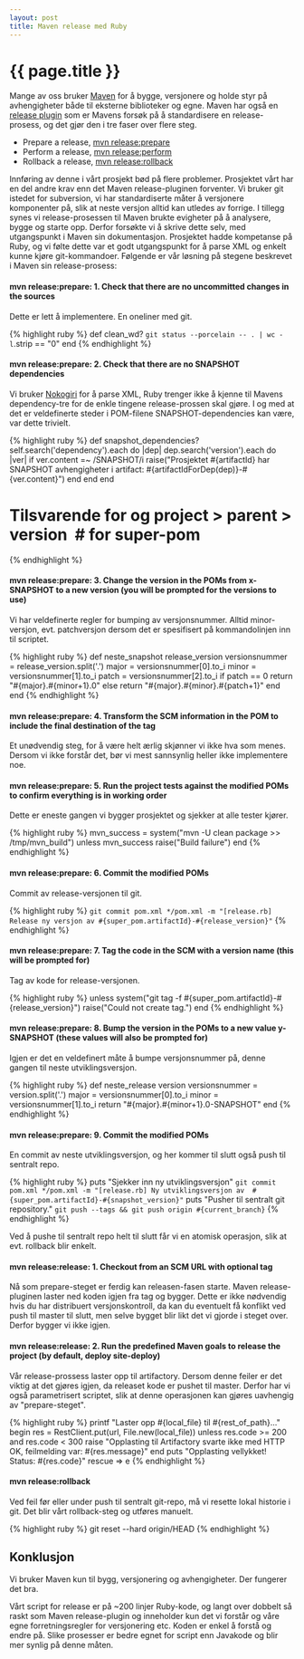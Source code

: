 ```yaml
---
layout: post
title: Maven release med Ruby
---
```


{{ page.title }}
================

Mange av oss bruker [Maven](http://maven.apache.org) for å bygge, versjonere og holde styr på avhengigheter både til eksterne biblioteker og egne. Maven har også en [release plugin](http://maven.apache.org/plugins/maven-release-plugin/) som er Mavens forsøk på å standardisere en release-prosess, og det gjør den i tre faser over flere steg. 

* Prepare a release, [mvn release:prepare](http://maven.apache.org/plugins/maven-release-plugin/examples/prepare-release.html)
* Perform a release, [mvn release:perform](http://maven.apache.org/plugins/maven-release-plugin/examples/perform-release.html)
* Rollback a release, [mvn release:rollback](http://maven.apache.org/plugins/maven-release-plugin/rollback-mojo.html)

Innføring av denne i vårt prosjekt bød på flere problemer. Prosjektet vårt har en del andre krav enn det Maven release-pluginen forventer. Vi bruker git istedet for subversion, vi har standardiserte måter å versjonere komponenter på, slik at neste versjon alltid kan utledes av forrige. I tillegg synes vi release-prosessen til Maven brukte evigheter på å analysere, bygge og starte opp. Derfor forsøkte vi å skrive dette selv, med utgangspunkt i Maven sin dokumentasjon. Prosjektet hadde kompetanse på Ruby, og vi følte dette var et godt utgangspunkt for å parse XML og enkelt kunne kjøre git-kommandoer. Følgende er vår løsning på stegene beskrevet i Maven sin release-prosess:

#### mvn release:prepare: 1. Check that there are no uncommitted changes in the sources
Dette er lett å implementere. En oneliner med git.

{% highlight ruby %}
def clean_wd?
  `git status --porcelain -- . | wc -l`.strip == "0"
end
{% endhighlight %}

#### mvn release:prepare: 2. Check that there are no SNAPSHOT dependencies
Vi bruker [Nokogiri](http://nokogiri.org) for å parse XML, Ruby trenger ikke å kjenne til Mavens dependency-tre for de enkle tingene release-prossen skal gjøre. I og med at det er veldefinerte steder i POM-filene SNAPSHOT-dependencies kan være, var dette trivielt.

{% highlight ruby %}
def snapshot_dependencies?
   self.search('dependency').each do |dep|
     dep.search('version').each do |ver|
        if ver.content =~ /SNAPSHOT/i
          raise("Prosjektet #{artifactId} har SNAPSHOT avhengigheter
              i artifact: #{artifactIdForDep(dep)}-#{ver.content}")
        end
      end
   end
   # Tilsvarende for <properties> og project > parent > version  # for super-pom
{% endhighlight %}

#### mvn release:prepare: 3. Change the version in the POMs from x-SNAPSHOT to a new version (you will be prompted for the versions to use)
Vi har veldefinerte regler for bumping av versjonsnummer. Alltid minor-versjon, evt. patchversjon dersom det er spesifisert på kommandolinjen inn til scriptet.

{% highlight ruby %}
def neste_snapshot release_version
  versionsnummer = release_version.split('.')
  major = versionsnummer[0].to_i
  minor = versionsnummer[1].to_i
  patch = versionsnummer[2].to_i
  if patch == 0
    return "#{major}.#{minor+1}.0"
  else
    return "#{major}.#{minor}.#{patch+1}"
  end
end
{% endhighlight %}

#### mvn release:prepare: 4. Transform the SCM information in the POM to include the final destination of the tag
Et unødvendig steg, for å være helt ærlig skjønner vi ikke hva som menes. Dersom vi ikke forstår det, bør vi mest sannsynlig heller ikke implementere noe.

#### mvn release:prepare: 5. Run the project tests against the modified POMs to confirm everything is in working order
Dette er eneste gangen vi bygger prosjektet og sjekker at alle tester kjører.

{% highlight ruby %}
mvn_success = system("mvn -U clean package >> /tmp/mvn_build")
unless mvn_success
	raise("Build failure")
end
{% endhighlight %}

#### mvn release:prepare: 6. Commit the modified POMs
Commit av release-versjonen til git.

{% highlight ruby %}
	`git commit pom.xml */pom.xml -m "[release.rb] Release ny versjon av
	                 #{super_pom.artifactId}-#{release_version}"`
{% endhighlight %}

#### mvn release:prepare: 7. Tag the code in the SCM with a version name (this will be prompted for)
Tag av kode for release-versjonen.

{% highlight ruby %}
unless system("git tag -f #{super_pom.artifactId}-#{release_version}")
    raise("Could not create tag.")
end
{% endhighlight %}

#### mvn release:prepare: 8. Bump the version in the POMs to a new value y-SNAPSHOT (these values will also be prompted for)
Igjen er det en veldefinert måte å bumpe versjonsnummer på, denne gangen til neste utviklingsversjon.

{% highlight ruby %}
def neste_release version
  versionsnummer = version.split('.')
  major = versionsnummer[0].to_i
  minor = versionsnummer[1].to_i
  return "#{major}.#{minor+1}.0-SNAPSHOT"
end
{% endhighlight %}

#### mvn release:prepare: 9. Commit the modified POMs
En commit av neste utviklingsversjon, og her kommer til slutt også push til sentralt repo. 

{% highlight ruby %}
puts "Sjekker inn ny utviklingsversjon"
  `git commit pom.xml */pom.xml -m "[release.rb] Ny utviklingsversjon av 
  		#{super_pom.artifactId}-#{snapshot_version}"`
puts "Pusher til sentralt git repository."
`git push --tags && git push origin #{current_branch}`
{% endhighlight %}

Ved å pushe til sentralt repo helt til slutt får vi en atomisk operasjon, slik at evt. rollback blir enkelt. 

#### mvn release:release: 1. Checkout from an SCM URL with optional tag
Nå som prepare-steget er ferdig kan releasen-fasen starte. Maven release-pluginen laster ned koden igjen fra tag og bygger. Dette er ikke nødvendig hvis du har distribuert versjonskontroll, da kan du eventuelt få konflikt ved push til master til slutt, men selve bygget blir likt det vi gjorde i steget over. Derfor bygger vi ikke igjen.

#### mvn release:release: 2. Run the predefined Maven goals to release the project (by default, deploy site-deploy)
Vår release-prossess laster opp til artifactory. Dersom denne feiler er det viktig at det gjøres igjen, da releaset kode er pushet til master. Derfor har vi også parametrisert scriptet, slik at denne operasjonen kan gjøres uavhengig av "prepare-steget".

{% highlight ruby %}
printf "Laster opp #{local_file} til #{rest_of_path}..."
begin
  res = RestClient.put(url, File.new(local_file))
  unless res.code >= 200 and res.code < 300
    raise "Opplasting til Artifactory svarte ikke med HTTP OK, 
    	feilmelding var: #{res.message}"
  end
  puts "Opplasting vellykket! Status: #{res.code}"
rescue => e
{% endhighlight %}

#### mvn release:rollback
Ved feil før eller under push til sentralt git-repo, må vi resette lokal historie i git. Det blir vårt rollback-steg og utføres manuelt.

{% highlight ruby %}
git reset --hard origin/HEAD
{% endhighlight %}

## Konklusjon
Vi bruker Maven kun til bygg, versjonering og avhengigheter. Der fungerer det bra.

Vårt script for release er på ~200 linjer Ruby-kode, og langt over dobbelt så raskt som Maven release-plugin og inneholder kun det vi forstår og våre egne forretningsregler for versjonering etc. Koden er enkel å forstå og endre på. Slike prosesser er bedre egnet for script enn Javakode og blir mer synlig på denne måten.


